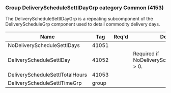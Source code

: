 ### Group DeliveryScheduleSettlDayGrp category Common (4153)

The DeliveryScheduleSettlDayGrp is a repeating subcomponent of the DeliveryScheduleGrp component used to detail commodity delivery days.

| Name                            | Tag   | Req'd | Documentation                                       |
|---------------------------------|-------|----------|-----------------------------------------------------|
| NoDeliveryScheduleSettlDays     | 41051 |       |                                                     |
| DeliveryScheduleSettlDay        | 41052 |       | Required if NoDeliveryScheduleSettlDays(41051) > 0. |
| DeliveryScheduleSettlTotalHours | 41053 |       |                                                     |
| DeliveryScheduleSettlTimeGrp    | group |       |                                                     |

